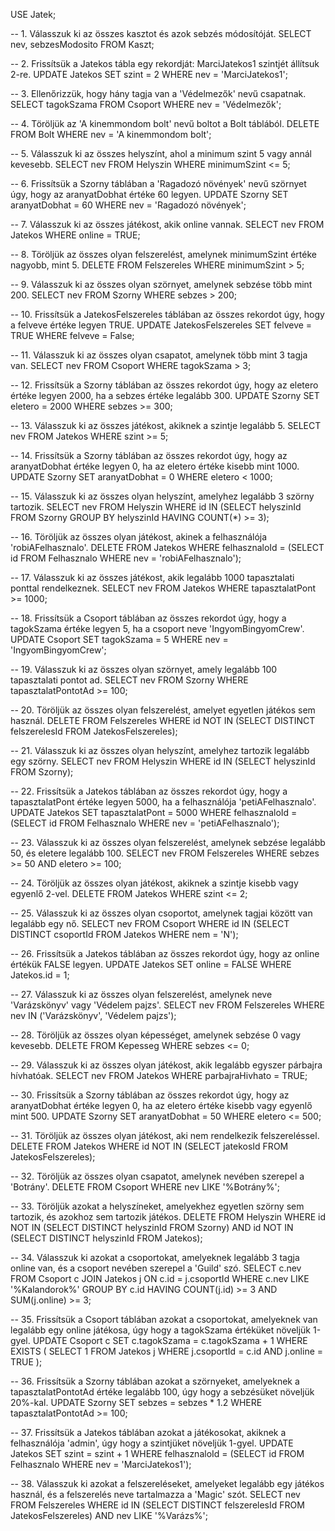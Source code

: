USE Jatek;

-- 1. Válasszuk ki az összes kasztot és azok sebzés módosítóját.
SELECT nev, sebzesModosito FROM Kaszt;

-- 2. Frissítsük a Jatekos tábla egy rekordját: MarciJatekos1 szintjét állítsuk 2-re.
UPDATE Jatekos SET szint = 2 WHERE nev = 'MarciJatekos1';

-- 3. Ellenőrizzük, hogy hány tagja van a 'Védelmezők' nevű csapatnak.
SELECT tagokSzama FROM Csoport WHERE nev = 'Védelmezők';

-- 4. Töröljük az 'A kinemmondom bolt' nevű boltot a Bolt táblából.
DELETE FROM Bolt WHERE nev = 'A kinemmondom bolt';

-- 5. Válasszuk ki az összes helyszínt, ahol a minimum szint 5 vagy annál kevesebb.
SELECT nev FROM Helyszin WHERE minimumSzint <= 5;

-- 6. Frissítsük a Szorny táblában a 'Ragadozó növények' nevű szörnyet úgy, hogy az aranyatDobhat értéke 60 legyen.
UPDATE Szorny SET aranyatDobhat = 60 WHERE nev = 'Ragadozó növények';

-- 7. Válasszuk ki az összes játékost, akik online vannak.
SELECT nev FROM Jatekos WHERE online = TRUE;

-- 8. Töröljük az összes olyan felszerelést, amelynek minimumSzint értéke nagyobb, mint 5.
DELETE FROM Felszereles WHERE minimumSzint > 5;

-- 9. Válasszuk ki az összes olyan szörnyet, amelynek sebzése több mint 200.
SELECT nev FROM Szorny WHERE sebzes > 200;

-- 10. Frissítsük a JatekosFelszereles táblában az összes rekordot úgy, hogy a felveve értéke legyen TRUE.
UPDATE JatekosFelszereles SET felveve = TRUE WHERE felveve = False;

-- 11. Válasszuk ki az összes olyan csapatot, amelynek több mint 3 tagja van.
SELECT nev FROM Csoport WHERE tagokSzama > 3;

-- 12. Frissítsük a Szorny táblában az összes rekordot úgy, hogy az eletero értéke legyen 2000, ha a sebzes értéke legalább 300.
UPDATE Szorny SET eletero = 2000 WHERE sebzes >= 300;

-- 13. Válasszuk ki az összes játékost, akiknek a szintje legalább 5.
SELECT nev FROM Jatekos WHERE szint >= 5;

-- 14. Frissítsük a Szorny táblában az összes rekordot úgy, hogy az aranyatDobhat értéke legyen 0, ha az eletero értéke kisebb mint 1000.
UPDATE Szorny SET aranyatDobhat = 0 WHERE eletero < 1000;

-- 15. Válasszuk ki az összes olyan helyszínt, amelyhez legalább 3 szörny tartozik.
SELECT nev FROM Helyszin WHERE id IN (SELECT helyszinId FROM Szorny GROUP BY helyszinId HAVING COUNT(*) >= 3);

-- 16. Töröljük az összes olyan játékost, akinek a felhasználója 'robiAFelhasznalo'.
DELETE FROM Jatekos WHERE felhasznaloId = (SELECT id FROM Felhasznalo WHERE nev = 'robiAFelhasznalo');

-- 17. Válasszuk ki az összes játékost, akik legalább 1000 tapasztalati ponttal rendelkeznek.
SELECT nev FROM Jatekos WHERE tapasztalatPont >= 1000;

-- 18. Frissítsük a Csoport táblában az összes rekordot úgy, hogy a tagokSzama értéke legyen 5, ha a csoport neve 'IngyomBingyomCrew'.
UPDATE Csoport SET tagokSzama = 5 WHERE nev = 'IngyomBingyomCrew';

-- 19. Válasszuk ki az összes olyan szörnyet, amely legalább 100 tapasztalati pontot ad.
SELECT nev FROM Szorny WHERE tapasztalatPontotAd >= 100;

-- 20. Töröljük az összes olyan felszerelést, amelyet egyetlen játékos sem használ.
DELETE FROM Felszereles WHERE id NOT IN (SELECT DISTINCT felszerelesId FROM JatekosFelszereles);

-- 21. Válasszuk ki az összes olyan helyszínt, amelyhez tartozik legalább egy szörny.
SELECT nev FROM Helyszin WHERE id IN (SELECT helyszinId FROM Szorny);

-- 22. Frissítsük a Jatekos táblában az összes rekordot úgy, hogy a tapasztalatPont értéke legyen 5000, ha a felhasználója 'petiAFelhasznalo'.
UPDATE Jatekos SET tapasztalatPont = 5000 WHERE felhasznaloId = (SELECT id FROM Felhasznalo WHERE nev = 'petiAFelhasznalo');

-- 23. Válasszuk ki az összes olyan felszerelést, amelynek sebzése legalább 50, és eletere legalább 100.
SELECT nev FROM Felszereles WHERE sebzes >= 50 AND eletero >= 100;

-- 24. Töröljük az összes olyan játékost, akiknek a szintje kisebb vagy egyenlő 2-vel.
DELETE FROM Jatekos WHERE szint <= 2;

-- 25. Válasszuk ki az összes olyan csoportot, amelynek tagjai között van legalább egy nő.
SELECT nev FROM Csoport WHERE id IN (SELECT DISTINCT csoportId FROM Jatekos WHERE nem = 'N');

-- 26. Frissítsük a Jatekos táblában az összes rekordot úgy, hogy az online értékük FALSE legyen.
UPDATE Jatekos SET online = FALSE WHERE Jatekos.id = 1;

-- 27. Válasszuk ki az összes olyan felszerelést, amelynek neve 'Varázskönyv' vagy 'Védelem pajzs'.
SELECT nev FROM Felszereles WHERE nev IN ('Varázskönyv', 'Védelem pajzs');

-- 28. Töröljük az összes olyan képességet, amelynek sebzése 0 vagy kevesebb.
DELETE FROM Kepesseg WHERE sebzes <= 0;

-- 29. Válasszuk ki az összes olyan játékost, akik legalább egyszer párbajra hívhatóak.
SELECT nev FROM Jatekos WHERE parbajraHivhato = TRUE;

-- 30. Frissítsük a Szorny táblában az összes rekordot úgy, hogy az aranyatDobhat értéke legyen 0, ha az eletero értéke kisebb vagy egyenlő mint 500.
UPDATE Szorny SET aranyatDobhat = 50 WHERE eletero <= 500;

-- 31. Töröljük az összes olyan játékost, aki nem rendelkezik felszereléssel.
DELETE FROM Jatekos WHERE id NOT IN (SELECT jatekosId FROM JatekosFelszereles);

-- 32. Töröljük az összes olyan csapatot, amelynek nevében szerepel a 'Botrány'.
DELETE FROM Csoport WHERE nev LIKE '%Botrány%';

-- 33. Töröljük azokat a helyszíneket, amelyekhez egyetlen szörny sem tartozik, és azokhoz sem tartozik játékos.
DELETE FROM Helyszin
WHERE id NOT IN (SELECT DISTINCT helyszinId FROM Szorny)
AND id NOT IN (SELECT DISTINCT helyszinId FROM Jatekos);

-- 34. Válasszuk ki azokat a csoportokat, amelyeknek legalább 3 tagja online van, és a csoport nevében szerepel a 'Guild' szó.
SELECT c.nev 
FROM Csoport c
JOIN Jatekos j ON c.id = j.csoportId
WHERE c.nev LIKE '%Kalandorok%'
GROUP BY c.id
HAVING COUNT(j.id) >= 3 AND SUM(j.online) >= 3;

-- 35. Frissítsük a Csoport táblában azokat a csoportokat, amelyeknek van legalább egy online játékosa, úgy hogy a tagokSzama értéküket növeljük 1-gyel.
UPDATE Csoport c
SET c.tagokSzama = c.tagokSzama + 1
WHERE EXISTS (
    SELECT 1
    FROM Jatekos j
    WHERE j.csoportId = c.id AND j.online = TRUE
);

-- 36. Frissítsük a Szorny táblában azokat a szörnyeket, amelyeknek a tapasztalatPontotAd értéke legalább 100, úgy hogy a sebzésüket növeljük 20%-kal.
UPDATE Szorny
SET sebzes = sebzes * 1.2
WHERE tapasztalatPontotAd >= 100;

-- 37. Frissítsük a Jatekos táblában azokat a játékosokat, akiknek a felhasználója 'admin', úgy hogy a szintjüket növeljük 1-gyel.
UPDATE Jatekos
SET szint = szint + 1
WHERE felhasznaloId = (SELECT id FROM Felhasznalo WHERE nev = 'MarciJatekos1');

-- 38. Válasszuk ki azokat a felszereléseket, amelyeket legalább egy játékos használ, és a felszerelés neve tartalmazza a 'Magic' szót.
SELECT nev
FROM Felszereles
WHERE id IN (SELECT DISTINCT felszerelesId FROM JatekosFelszereles)
AND nev LIKE '%Varázs%';
